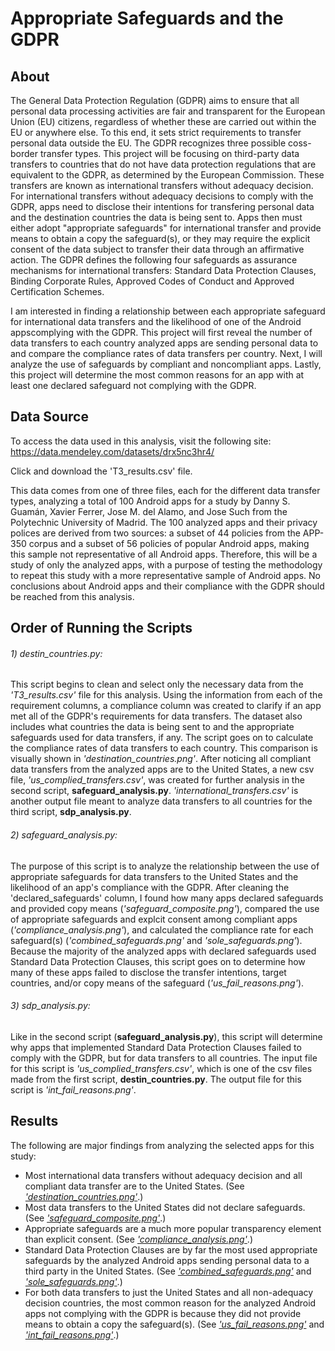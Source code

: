 # Appropriate Safeguards and the GDPR

## About

The General Data Protection Regulation (GDPR) aims to ensure that all personal data processing activities are fair and transparent for the European Union (EU) citizens, regardless of whether these are carried out within the EU or anywhere else. To this end, it sets strict requirements to transfer personal data outside the EU. The GDPR recognizes three possible coss-border transfer types. This project will be focusing on third-party data transfers to countries that do not have data protection regulations that are equivalent to the GDPR, as determined by the European Commission. These transfers are known as international transfers without adequacy decision. For international transfers without adequacy decisions to comply with the GDPR, apps need to disclose their intentions for transfering personal data and the destination countries the data is being sent to. Apps then must either adopt "appropriate safeguards" for international transfer and provide means to obtain a copy the safeguard(s), or they may require the explicit consent of the data subject to transfer their data through an affirmative action. The GDPR defines the following four safeguards as assurance mechanisms for international transfers: Standard Data Protection Clauses, Binding Corporate Rules, Approved Codes of Conduct and Approved Certification Schemes. 

I am interested in finding a relationship between each appropriate safeguard for international data transfers and the likelihood of one of the Android appscomplying with the GDPR. This project will first reveal the number of data transfers to each country analyzed apps are sending personal data to and compare the compliance rates of data transfers per country. Next, I will analyze the use of safeguards by compliant and noncompliant apps. Lastly, this project will determine the most common reasons for an app with at least one declared safeguard not complying with the GDPR.

## Data Source

To access the data used in this analysis, visit the following site:
https://data.mendeley.com/datasets/drx5nc3hr4/

Click and download the 'T3_results.csv' file. 

This data comes from one of three files, each for the different data transfer types, analyzing a total of 100 Android apps for a study by Danny S. Guamán, Xavier Ferrer, Jose M. del Alamo, and Jose Such from the Polytechnic University of Madrid. The 100 analyzed apps and their privacy polices are derived from two sources: a subset of 44 policies from the APP-350 corpus and a subset of 56 policies of popular Android apps, making this sample not representative of all Android apps. Therefore, this will be a study of only the analyzed apps, with a purpose of testing the methodology to repeat this study with a more representative sample of Android apps. No conclusions about Android apps and their compliance with the GDPR should be reached from this analysis. 

## Order of Running the Scripts

###### 1) destin_countries.py:
This script begins to clean and select only the necessary data from the *'T3_results.csv'* file for this analysis. Using the information from each of the requirement columns, a compliance column was created to clarify if an app met all of the GDPR's requirements for data transfers. The dataset also includes what countries the data is being sent to and the appropriate safeguards used for data transfers, if any. The script goes on to calculate the compliance rates of data transfers to each country. This comparison is visually shown in *'destination_countries.png'*. After noticing all compliant data transfers from the analyzed apps are to the United States, a new csv file, *'us_complied_transfers.csv'*, was created for further analysis in the second script, **safeguard_analysis.py**. *'international_transfers.csv'* is another output file meant to analyze data transfers to all countries for the third script, **sdp_analysis.py**. 

###### 2) safeguard_analysis.py: 
The purpose of this script is to analyze the relationship between the use of appropriate safeguards for data transfers to the United States and the likelihood of an app's compliance with the GDPR. After cleaning the 'declared_safeguards' column, I found how many apps declared safeguards and provided copy means (*'safeguard_composite.png'*), compared the use of appropriate safeguards and explcit consent among compliant apps (*'compliance_analysis.png'*), and calculated the compliance rate for each safeguard(s) (*'combined_safeguards.png'* and *'sole_safeguards.png'*). Because the majority of the analyzed apps with declared safeguards used Standard Data Protection Clauses, this script goes on to determine how many of these apps failed to disclose the transfer intentions, target countries, and/or copy means of the safeguard (*'us_fail_reasons.png'*).  

###### 3) sdp_analysis.py: 
Like in the second script (**safeguard_analysis.py**), this script will determine why apps that implemented Standard Data Protection Clauses failed to comply with the GDPR, but for data transfers to all countries. The input file for this script is *'us_complied_transfers.csv'*, which is one of the csv files made from the first script, **destin_countries.py**. The output file for this script is *'int_fail_reasons.png'*.

## Results

The following are major findings from analyzing the selected apps for this study:
* Most international data transfers without adequacy decision and all compliant data transfer are to the United States. (See [*'destination_countries.png'*](destination_countries.png).)
* Most data transfers to the United States did not declare safeguards. (See [*'safeguard_composite.png'*](safeguard_composite.png).)
* Appropriate safeguards are a much more popular transparency element than explicit consent. (See [*'compliance_analysis.png'*](compliance_analysis.png).)
* Standard Data Protection Clauses are by far the most used appropriate safeguards by the analyzed Android apps sending personal data to a third party in the United States. (See [*'combined_safeguards.png'*](combined_safeguards.png) and [*'sole_safeguards.png'*](sole_safeguards.png).)
* For both data transfers to just the United States and all non-adequacy decision countries, the most common reason for the analyzed Android apps not complying with the GDPR is because they did not provide means to obtain a copy the safeguard(s). (See [*'us_fail_reasons.png'*](us_fail_reasons.png) and [*'int_fail_reasons.png'*](int_fail_reasons.png).)